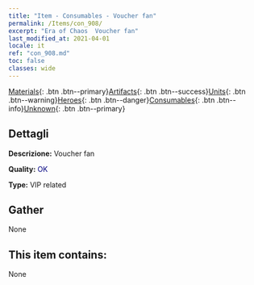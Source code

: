 ```yaml
---
title: "Item - Consumables - Voucher fan"
permalink: /Items/con_908/
excerpt: "Era of Chaos  Voucher fan"
last_modified_at: 2021-04-01
locale: it
ref: "con_908.md"
toc: false
classes: wide
---
```

 [Materials](/it/Items/){: .btn .btn--primary}[Artifacts](/it/Items/Artifacts/){: .btn .btn--success}[Units](/it/Items/Units/){: .btn .btn--warning}[Heroes](/it/Items/Heroes/){: .btn .btn--danger}[Consumables](/it/Items/Consumables/){: .btn .btn--info}[Unknown](/it/Items/Unknown/){: .btn .btn--primary}

## Dettagli
 **Descrizione:** Voucher fan

 **Quality:** <span style="color: #000080">OK</span>

 **Type:** VIP related

## Gather

  None

## This item contains:

  None

